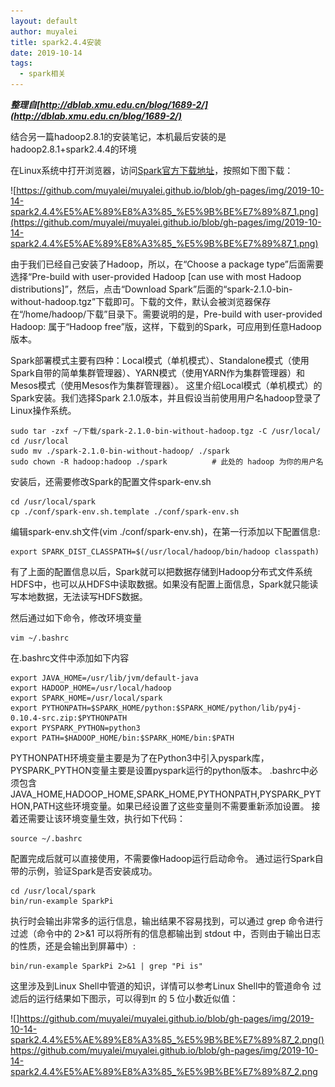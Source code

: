```yaml
---
layout: default
author: muyalei
title: spark2.4.4安装
date: 2019-10-14
tags:
  - spark相关
---
```


***整理自[http://dblab.xmu.edu.cn/blog/1689-2/](http://dblab.xmu.edu.cn/blog/1689-2/)***

结合另一篇hadoop2.8.1的安装笔记，本机最后安装的是hadoop2.8.1+spark2.4.4的环境


在Linux系统中打开浏览器，访问[Spark官方下载地址](http://spark.apache.org/downloads.html)，按照如下图下载：

![https://github.com/muyalei/muyalei.github.io/blob/gh-pages/img/2019-10-14-spark2.4.4%E5%AE%89%E8%A3%85_%E5%9B%BE%E7%89%87_1.png](https://github.com/muyalei/muyalei.github.io/blob/gh-pages/img/2019-10-14-spark2.4.4%E5%AE%89%E8%A3%85_%E5%9B%BE%E7%89%87_1.png)

由于我们已经自己安装了Hadoop，所以，在“Choose a package type”后面需要选择“Pre-build with user-provided Hadoop [can use with most Hadoop distributions]”，然后，点击“Download Spark”后面的“spark-2.1.0-bin-without-hadoop.tgz”下载即可。下载的文件，默认会被浏览器保存在“/home/hadoop/下载”目录下。需要说明的是，Pre-build with user-provided Hadoop: 属于“Hadoop free”版，这样，下载到的Spark，可应用到任意Hadoop 版本。

Spark部署模式主要有四种：Local模式（单机模式）、Standalone模式（使用Spark自带的简单集群管理器）、YARN模式（使用YARN作为集群管理器）和Mesos模式（使用Mesos作为集群管理器）。
这里介绍Local模式（单机模式）的 Spark安装。我们选择Spark 2.1.0版本，并且假设当前使用用户名hadoop登录了Linux操作系统。
```
sudo tar -zxf ~/下载/spark-2.1.0-bin-without-hadoop.tgz -C /usr/local/
cd /usr/local
sudo mv ./spark-2.1.0-bin-without-hadoop/ ./spark
sudo chown -R hadoop:hadoop ./spark          # 此处的 hadoop 为你的用户名
```
安装后，还需要修改Spark的配置文件spark-env.sh
```
cd /usr/local/spark
cp ./conf/spark-env.sh.template ./conf/spark-env.sh
```
编辑spark-env.sh文件(vim ./conf/spark-env.sh)，在第一行添加以下配置信息:
```
export SPARK_DIST_CLASSPATH=$(/usr/local/hadoop/bin/hadoop classpath)
```
有了上面的配置信息以后，Spark就可以把数据存储到Hadoop分布式文件系统HDFS中，也可以从HDFS中读取数据。如果没有配置上面信息，Spark就只能读写本地数据，无法读写HDFS数据。

然后通过如下命令，修改环境变量
```
vim ~/.bashrc
```
在.bashrc文件中添加如下内容
```
export JAVA_HOME=/usr/lib/jvm/default-java
export HADOOP_HOME=/usr/local/hadoop
export SPARK_HOME=/usr/local/spark
export PYTHONPATH=$SPARK_HOME/python:$SPARK_HOME/python/lib/py4j-0.10.4-src.zip:$PYTHONPATH
export PYSPARK_PYTHON=python3
export PATH=$HADOOP_HOME/bin:$SPARK_HOME/bin:$PATH
```
PYTHONPATH环境变量主要是为了在Python3中引入pyspark库，PYSPARK_PYTHON变量主要是设置pyspark运行的python版本。
.bashrc中必须包含JAVA_HOME,HADOOP_HOME,SPARK_HOME,PYTHONPATH,PYSPARK_PYTHON,PATH这些环境变量。如果已经设置了这些变量则不需要重新添加设置。
接着还需要让该环境变量生效，执行如下代码：
```
source ~/.bashrc
```
配置完成后就可以直接使用，不需要像Hadoop运行启动命令。
通过运行Spark自带的示例，验证Spark是否安装成功。
```
cd /usr/local/spark
bin/run-example SparkPi
```
执行时会输出非常多的运行信息，输出结果不容易找到，可以通过 grep 命令进行过滤（命令中的 2>&1 可以将所有的信息都输出到 stdout 中，否则由于输出日志的性质，还是会输出到屏幕中）:
```
bin/run-example SparkPi 2>&1 | grep "Pi is"
```
这里涉及到Linux Shell中管道的知识，详情可以参考Linux Shell中的管道命令
过滤后的运行结果如下图示，可以得到π 的 5 位小数近似值：

![]https://github.com/muyalei/muyalei.github.io/blob/gh-pages/img/2019-10-14-spark2.4.4%E5%AE%89%E8%A3%85_%E5%9B%BE%E7%89%87_2.png()https://github.com/muyalei/muyalei.github.io/blob/gh-pages/img/2019-10-14-spark2.4.4%E5%AE%89%E8%A3%85_%E5%9B%BE%E7%89%87_2.png

